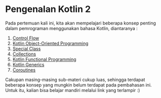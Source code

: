 # Pengenalan Kotlin 2

Pada pertemuan kali ini, kita akan mempelajari beberapa konsep penting dalam pemrograman menggunakan bahasa Kotlin, diantaranya :

1. [Control Flow](/Sub-Materi/ControlFlow.md)
2. [Kotlin Object-Oriented Programming](https://github.com/haizk/PAB-2024/blob/main/Week2_Pengenalan%20Kotlin%202/Sub-Materi/KotlinOOP.md)
3. [Special Class](https://github.com/haizk/PAB-2024/blob/main/Week2_Pengenalan%20Kotlin%202/Sub-Materi/SpecialClass.md)
4. [Collections](https://github.com/haizk/PAB-2024/blob/main/Week2_Pengenalan%20Kotlin%202/Sub-Materi/Collections.md)
5. [Kotlin Functional Programming](https://github.com/haizk/PAB-2024/blob/main/Week2_Pengenalan%20Kotlin%202/Sub-Materi/FunctionalProgramming.md)
6. [Kotlin Generics](https://github.com/haizk/PAB-2024/blob/main/Week2_Pengenalan%20Kotlin%202/Sub-Materi/Generics.md)
7. [Coroutines](https://github.com/haizk/PAB-2024/blob/main/Week2_Pengenalan%20Kotlin%202/Sub-Materi/Coroutines.md)

Cakupan masing-masing sub-materi cukup luas, sehingga terdapat beberapa konsep yang mungkin belum terdapat pada pembahasan ini. Untuk itu, kalian bisa belajar mandiri melalui link yang terlampir :)

<br/>
<br/>

